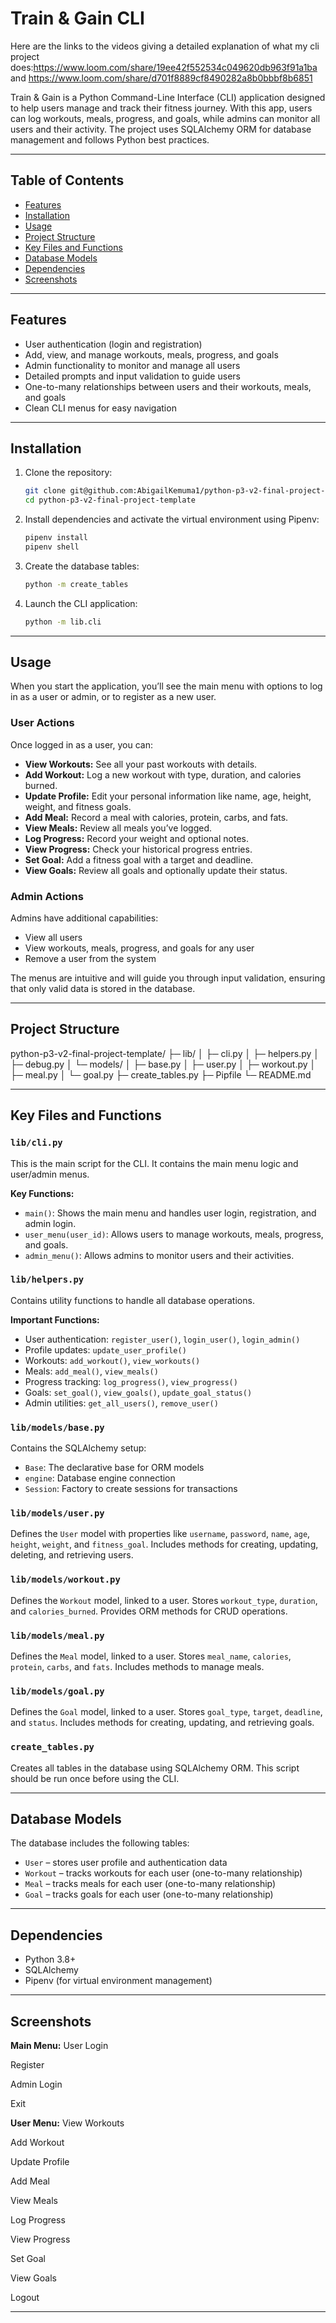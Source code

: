 # Train & Gain CLI
Here are the links to the videos giving a detailed explanation of what my cli project does:https://www.loom.com/share/19ee42f552534c049620db963f91a1ba and https://www.loom.com/share/d701f8889cf8490282a8b0bbbf8b6851 

Train & Gain is a Python Command-Line Interface (CLI) application designed to help users manage and track their fitness journey. With this app, users can log workouts, meals, progress, and goals, while admins can monitor all users and their activity. The project uses SQLAlchemy ORM for database management and follows Python best practices.

---

## Table of Contents
- [Features](#features)
- [Installation](#installation)
- [Usage](#usage)
- [Project Structure](#project-structure)
- [Key Files and Functions](#key-files-and-functions)
- [Database Models](#database-models)
- [Dependencies](#dependencies)
- [Screenshots](#screenshots)

---

## Features
- User authentication (login and registration)
- Add, view, and manage workouts, meals, progress, and goals
- Admin functionality to monitor and manage all users
- Detailed prompts and input validation to guide users
- One-to-many relationships between users and their workouts, meals, and goals
- Clean CLI menus for easy navigation

---

## Installation
1. Clone the repository:
    ```bash
    git clone git@github.com:AbigailKemuma1/python-p3-v2-final-project-template.git
    cd python-p3-v2-final-project-template
    ```
2. Install dependencies and activate the virtual environment using Pipenv:
    ```bash
    pipenv install
    pipenv shell
    ```
3. Create the database tables:
    ```bash
    python -m create_tables
    ```
4. Launch the CLI application:
    ```bash
    python -m lib.cli
    ```

---

## Usage
When you start the application, you’ll see the main menu with options to log in as a user or admin, or to register as a new user.  

### User Actions
Once logged in as a user, you can:
- **View Workouts:** See all your past workouts with details.
- **Add Workout:** Log a new workout with type, duration, and calories burned.
- **Update Profile:** Edit your personal information like name, age, height, weight, and fitness goals.
- **Add Meal:** Record a meal with calories, protein, carbs, and fats.
- **View Meals:** Review all meals you’ve logged.
- **Log Progress:** Record your weight and optional notes.
- **View Progress:** Check your historical progress entries.
- **Set Goal:** Add a fitness goal with a target and deadline.
- **View Goals:** Review all goals and optionally update their status.

### Admin Actions
Admins have additional capabilities:
- View all users
- View workouts, meals, progress, and goals for any user
- Remove a user from the system

The menus are intuitive and will guide you through input validation, ensuring that only valid data is stored in the database.

---

## Project Structure

python-p3-v2-final-project-template/
├─ lib/
│ ├─ cli.py
│ ├─ helpers.py
│ ├─ debug.py
│ └─ models/
│ ├─ base.py
│ ├─ user.py
│ ├─ workout.py
│ ├─ meal.py
│ └─ goal.py
├─ create_tables.py
├─ Pipfile
└─ README.md


---

## Key Files and Functions

### `lib/cli.py`
This is the main script for the CLI. It contains the main menu logic and user/admin menus.

**Key Functions:**
- `main()`: Shows the main menu and handles user login, registration, and admin login.
- `user_menu(user_id)`: Allows users to manage workouts, meals, progress, and goals.
- `admin_menu()`: Allows admins to monitor users and their activities.

### `lib/helpers.py`
Contains utility functions to handle all database operations.

**Important Functions:**
- User authentication: `register_user()`, `login_user()`, `login_admin()`
- Profile updates: `update_user_profile()`
- Workouts: `add_workout()`, `view_workouts()`
- Meals: `add_meal()`, `view_meals()`
- Progress tracking: `log_progress()`, `view_progress()`
- Goals: `set_goal()`, `view_goals()`, `update_goal_status()`
- Admin utilities: `get_all_users()`, `remove_user()`

### `lib/models/base.py`
Contains the SQLAlchemy setup:
- `Base`: The declarative base for ORM models
- `engine`: Database engine connection
- `Session`: Factory to create sessions for transactions

### `lib/models/user.py`
Defines the `User` model with properties like `username`, `password`, `name`, `age`, `height`, `weight`, and `fitness_goal`. Includes methods for creating, updating, deleting, and retrieving users.

### `lib/models/workout.py`
Defines the `Workout` model, linked to a user. Stores `workout_type`, `duration`, and `calories_burned`. Provides ORM methods for CRUD operations.

### `lib/models/meal.py`
Defines the `Meal` model, linked to a user. Stores `meal_name`, `calories`, `protein`, `carbs`, and `fats`. Includes methods to manage meals.

### `lib/models/goal.py`
Defines the `Goal` model, linked to a user. Stores `goal_type`, `target`, `deadline`, and `status`. Includes methods for creating, updating, and retrieving goals.

### `create_tables.py`
Creates all tables in the database using SQLAlchemy ORM. This script should be run once before using the CLI.

---

## Database Models
The database includes the following tables:

- `User` – stores user profile and authentication data
- `Workout` – tracks workouts for each user (one-to-many relationship)
- `Meal` – tracks meals for each user (one-to-many relationship)
- `Goal` – tracks goals for each user (one-to-many relationship)

---

## Dependencies
- Python 3.8+
- SQLAlchemy
- Pipenv (for virtual environment management)

---

## Screenshots
**Main Menu:**
User Login

Register

Admin Login

Exit



**User Menu:**
View Workouts

Add Workout

Update Profile

Add Meal

View Meals

Log Progress

View Progress

Set Goal

View Goals

Logout


---
